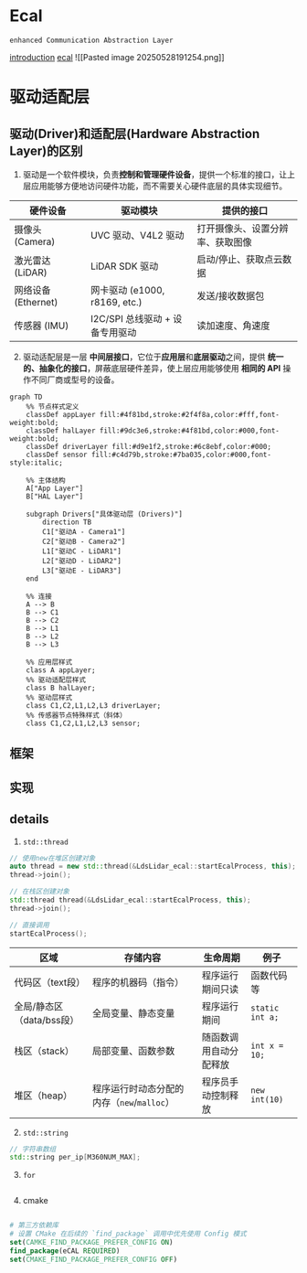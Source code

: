 

# Ecal
`enhanced Communication Abstraction Layer`

[introduction](https://eclipse-ecal.github.io/ecal/stable/getting_started/introduction.html)
[ecal](https://github.com/eclipse-ecal/ecal)
![[Pasted image 20250528191254.png]]


# 驱动适配层

## 驱动(Driver)和适配层(Hardware Abstraction Layer)的区别

1. 驱动是一个软件模块，负责**控制和管理硬件设备**，提供一个标准的接口，让上层应用能够方便地访问硬件功能，而不需要关心硬件底层的具体实现细节。

| 硬件设备            | 驱动模块                      | 提供的接口            |
| --------------- | ------------------------- | ---------------- |
| 摄像头 (Camera)    | UVC 驱动、V4L2 驱动            | 打开摄像头、设置分辨率、获取图像 |
| 激光雷达 (LiDAR)    | LiDAR SDK 驱动              | 启动/停止、获取点云数据     |
| 网络设备 (Ethernet) | 网卡驱动 (e1000, r8169, etc.) | 发送/接收数据包         |
| 传感器 (IMU)       | I2C/SPI 总线驱动 + 设备专用驱动     | 读加速度、角速度         |

2. 驱动适配层是一层 **中间层接口**，它位于**应用层**和**底层驱动**之间，提供 **统一的、抽象化的接口**，屏蔽底层硬件差异，使上层应用能够使用 **相同的 API** 操作不同厂商或型号的设备。

```mermaid
graph TD
    %% 节点样式定义
    classDef appLayer fill:#4f81bd,stroke:#2f4f8a,color:#fff,font-weight:bold;
    classDef halLayer fill:#9dc3e6,stroke:#4f81bd,color:#000,font-weight:bold;
    classDef driverLayer fill:#d9e1f2,stroke:#6c8ebf,color:#000;
    classDef sensor fill:#c4d79b,stroke:#7ba035,color:#000,font-style:italic;

    %% 主体结构
    A["App Layer"]
    B["HAL Layer"]
    
    subgraph Drivers["具体驱动层 (Drivers)"]
        direction TB
        C1["驱动A - Camera1"]
        C2["驱动B - Camera2"]
        L1["驱动C - LiDAR1"]
        L2["驱动D - LiDAR2"]
        L3["驱动E - LiDAR3"]
    end
    
    %% 连接
    A --> B
    B --> C1
    B --> C2
    B --> L1
    B --> L2
    B --> L3
    
    %% 应用层样式
    class A appLayer;
    %% 驱动适配层样式
    class B halLayer;
    %% 驱动层样式
    class C1,C2,L1,L2,L3 driverLayer;
    %% 传感器节点特殊样式（斜体）
    class C1,C2,L1,L2,L3 sensor;

```

## 框架





## 实现





## details
1. `std::thread`
```cpp
// 使用new在堆区创建对象
auto thread = new std::thread(&LdsLidar_ecal::startEcalProcess, this);
thread->join();

// 在栈区创建对象
std::thread thread(&LdsLidar_ecal::startEcalProcess, this);
thread->join();

// 直接调用
startEcalProcess();
```

| 区域                | 存储内容                         | 生命周期        | 例子              |
| ----------------- | ---------------------------- | ----------- | --------------- |
| 代码区（text段）        | 程序的机器码（指令）                   | 程序运行期间只读    | 函数代码等           |
| 全局/静态区（data/bss段） | 全局变量、静态变量                    | 程序运行期间      | `static int a;` |
| 栈区（stack）         | 局部变量、函数参数                    | 随函数调用自动分配释放 | `int x = 10;`   |
| 堆区（heap）          | 程序运行时动态分配的内存（`new`/`malloc`） | 程序员手动控制释放   | `new int(10)`   |

2. `std::string`
```cpp
// 字符串数组
std::string per_ip[M360NUM_MAX];
```

3. `for`
```cpp


```

4. cmake
```cmake

# 第三方依赖库
# 设置 CMake 在后续的 `find_package` 调用中优先使用 Config 模式
set(CAMKE_FIND_PACKAGE_PREFER_CONFIG ON)
find_package(eCAL REQUIRED)
set(CMAKE_FIND_PACKAGE_PREFER_CONFIG OFF)
```

